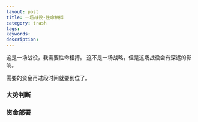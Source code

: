 ```yaml
---
layout: post
title: 一场战役-性命相搏
category: trash
tags: 
keywords: 
description: 
---
```




这是一场战役，我需要性命相搏。
这不是一场战略，但是这场战役会有深远的影响。

需要的资金再过段时间就要到位了。

### 大势判断


### 资金部署


